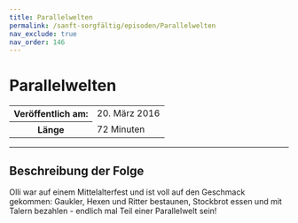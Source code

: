 ```yaml
---
title: Parallelwelten
permalink: /sanft-sorgfältig/episoden/Parallelwelten
nav_exclude: true
nav_order: 146
---
```


# Parallelwelten
<table class="resp-table dcf-table dcf-table-responsive dcf-table-bordered dcf-table-striped dcf-w-100%">
                    <tbody>
                        <tr>
                            <th scope="row">Veröffentlich am:</th>
                            <td data-label="Veröffentlich am:">20. März 2016</td>
                        </tr>
                        <tr>
                            <th scope="row">Länge </th>
                            <td data-label="Länge ">72 Minuten</td>
                        </tr></tbody>
                </table>

***

## Beschreibung der Folge

<div>
Olli war auf einem Mittelalterfest und ist voll auf den Geschmack gekommen: Gaukler, Hexen und Ritter bestaunen, Stockbrot essen und mit Talern bezahlen - endlich mal Teil einer Parallelwelt sein!  
</div>

